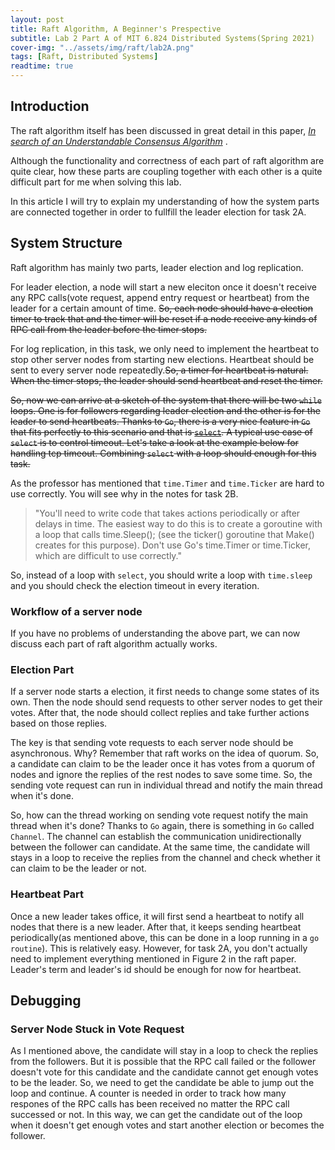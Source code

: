 ```yaml
---
layout: post
title: Raft Algorithm, A Beginner's Prespective
subtitle: Lab 2 Part A of MIT 6.824 Distributed Systems(Spring 2021)
cover-img: "../assets/img/raft/lab2A.png"
tags: [Raft, Distributed Systems]
readtime: true
---
```


## Introduction
The raft algorithm itself has been discussed in great detail in this paper, *[In search of an Understandable Consensus Algorithm](https://raft.github.io/raft.pdf)* . 

Although the functionality and correctness of each part of raft algorithm are quite clear, how these parts are coupling together with each other is a quite difficult part for me when solving this lab.

In this article I will try to explain my understanding of how the system parts are connected together in order to fullfill the leader election for task 2A.

## System Structure
Raft algorithm has mainly two parts, leader election and log replication.

For leader election, a node will start a new eleciton once it doesn't receive any RPC calls(vote request, append entry request or heartbeat) from the leader for a certain amount of time. <del>So, each node should have a election timer to track that and the timer will be reset if a node receive any kinds of RPC call from the leader before the timer stops.

For log replication, in this task, we only need to implement the heartbeat to stop other server nodes from starting new elections. Heartbeat should be sent to every server node repeatedly.<del>So, a timer for heartbeat is natural. When the timer stops, the leader should send heartbeat and reset the timer.

<del>So, now we can arrive at a sketch of the system that there will be two `while` loops. One is for followers regarding leader election and the other is for the leader to send heartbeats. Thanks to `Go`, there is a very nice feature in `Go` that fits perfectly to this scenario and that is [`select`](https://go.dev/tour/concurrency/5). A typical use case of `select` is to control timeout. Let's take a look at the example below for handling tcp timeout. Combining `select` with a loop should enough for this task.

As the professor has mentioned that `time.Timer` and `time.Ticker` are hard to use correctly. You will see why in the notes for task 2B.

> "You'll need to write code that takes actions periodically or after delays in time. The easiest way to do this is to create a goroutine with a loop that calls time.Sleep(); (see the ticker() goroutine that Make() creates for this purpose). Don't use Go's time.Timer or time.Ticker, which are difficult to use correctly."

So, instead of a loop with `select`, you should write a loop with `time.sleep` and you should check the election timeout in every iteration.

### Workflow of a server node

If you have no problems of understanding the above part, we can now discuss each part of raft algorithm actually works. 

### Election Part

If a server node starts a election, it first needs to change some states of its own. Then the node should send requests to other server nodes to get their votes. After that, the node should collect replies and take further actions based on those replies.

The key is that sending vote requests to each server node should be asynchronous. Why? Remember that raft works on the idea of quorum. So, a candidate can claim to be the leader once it has votes from a quorum of nodes and ignore the replies of the rest nodes to save some time. So, the sending vote request can run in individual thread and notify the main thread when it's done. 

So, how can the thread working on sending vote request notify the main thread when it's done? Thanks to `Go` again, there is something in `Go` called `Channel`. The channel can establish the communication unidirectionally between the follower can candidate. At the same time, the candidate will stays in a loop to receive the replies from the channel and check whether it can claim to be the leader or not.

### Heartbeat Part

Once a new leader takes office, it will first send a heartbeat to notify all nodes that there is a new leader. After that, it keeps sending heartbeat periodically(as mentioned above, this can be done in a loop running in a `go routine`). This is relatively easy. However, for task 2A, you don't actually need to implement everything mentioned in Figure 2 in the raft paper. Leader's term and leader's id should be enough for now for heartbeat.

## Debugging
### Server Node Stuck in Vote Request

As I mentioned above, the candidate will stay in a loop to check the replies from the followers. But it is possible that the RPC call failed or the follower doesn't vote for this candidate and the candidate cannot get enough votes to be the leader. So, we need to get the candidate be able to jump out the loop and continue. A counter is needed in order to track how many respones of the RPC calls has been received no matter the RPC call successed or not. In this way, we can get the candidate out of the loop when it doesn't get enough votes and start another election or becomes the follower.